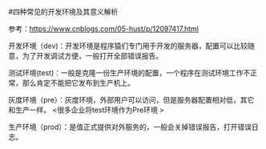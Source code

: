 #四种常见的开发环境及其意义解析

参考：https://www.cnblogs.com/05-hust/p/12097417.html

  开发环境（dev)：开发环境是程序猿们专门用于开发的服务器，配置可以比较随意，为了开发调试方便，一般打开全部错误报告。

  测试环境(test)：一般是克隆一份生产环境的配置，一个程序在测试环境工作不正常，那么肯定不能把它发布到生产机上。

  灰度环境（pre）：灰度环境，外部用户可以访问，但是服务器配置相对低，其它和生产一样。 <很多企业将test环境作为Pre环境 >

  生产环境（prod）：是值正式提供对外服务的，一般会关掉错误报告，打开错误日志。